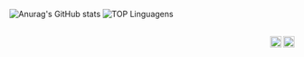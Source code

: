 ![Anurag's GitHub stats](https://github-readme-stats.vercel.app/api?username=brunojcamargo&show_icons=true&theme=dracula)
![TOP Linguagens](https://github-readme-stats.vercel.app/api/top-langs/?username=brunojcamargo&layout=compact&theme=dracula)

<br>
<a target="_blank" href="https://www.linkedin.com/in/brunojcamargo">
  <img align="right" src="https://user-images.githubusercontent.com/17799292/129457914-2b555141-8514-4918-8c25-38b5f8ec2939.png" height="20" width="20" />
</a>

<a target="_blank" href="https://gitlab.com/brunojcamargo">
  <img align="right" src="https://user-images.githubusercontent.com/17799292/129620557-469dd0b5-c912-453c-813e-d158d180fb40.png" height="20" width="20" />
</a>
